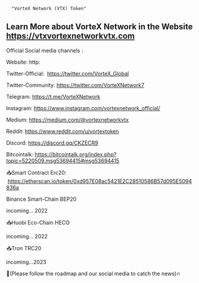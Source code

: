       "VorteX Network (VTX) Token"

 

Learn More about VorteX Network in the Website
https://vtxvortexnetworkvtx.com
------------------------
Official Social media channels :

Website: 
http:

Twitter-Official:  https://twitter.com/VorteX_Global


Twitter-Community: 
https://twitter.com/VorteXNetwork7

Telegram: 
https://t.me/VorteXNetwork

Instagram: https://www.instagram.com/vortexnetwork_official/ 

Medium: https://medium.com/@vortexnetworkvtx

Reddit: https://www.reddit.com/u/vortextoken

Discord: https://discord.gg/CKZECR9

Bitcointalk:
https://bitcointalk.org/index.php?topic=5220509.msg53694415#msg53694415


📥Smart Contract Erc20:
 https://etherscan.io/token/0xd957E08ac5421E2C28510586B57d095E5094836a

Binance Smart-Chain BEP20

incoming... 2022

📥Huobi Eco-Chain HECO

incoming... 2022

📥Tron TRC20

incoming...2023

📣(Please follow the roadmap and our social media to catch the news)🔥



